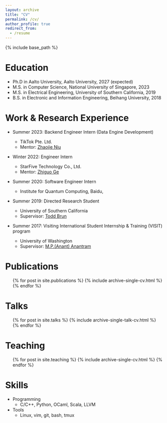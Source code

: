 ```yaml
---
layout: archive
title: "CV"
permalink: /cv/
author_profile: true
redirect_from:
  - /resume
---
```


{% include base_path %}

Education
======

* Ph.D in Aalto University, Aalto University, 2027 (expected)
* M.S. in Computer Science, National University of Singapore, 2023
* M.S. in Electrical Engineering, University of Southern California, 2019
* B.S. in Electronic and Information Engineering, Beihang University, 2018

Work & Research Experience
======

* Summer 2023: Backend Engineer Intern (Data Engine Development)
  * TikTok Pte. Ltd.
  * Mentor: [Zhaojie Niu](https://www.linkedin.com/in/zhaojie-niu-ethereum/)

* Winter 2022: Engineer Intern
  * StarFive Technology Co., Ltd.
  * Mentor: [Zhiguo Ge](https://www.linkedin.com/in/zhiguo-ge-39b0a120/)

* Summer 2020: Software Engineer Intern
  * Institute for Quantum Computing, Baidu,

* Summer 2019: Directed Research Student
  * University of Southern California
  * Supervisor: [Todd Brun](https://sites.usc.edu/tbrun/)

* Summer 2017: Visiting International Student Internship & Training (VISIT) program
  * University of Washington
  * Supervisor: [M.P.(Anant) Anantram](https://sites.uw.edu/anantmp/)

Publications
======

  <ul>{% for post in site.publications %}
    {% include archive-single-cv.html %}
  {% endfor %}</ul>
  
Talks
======

  <ul>{% for post in site.talks %}
    {% include archive-single-talk-cv.html %}
  {% endfor %}</ul>
  
Teaching
======

  <ul>{% for post in site.teaching %}
    {% include archive-single-cv.html %}
  {% endfor %}</ul>

Skills
======

* Programming
  * C/C++, Python, OCaml, Scala, LLVM
* Tools
  * Linux, vim, git, bash, tmux
  
<!-- Service and leadership -->
<!-- ====== -->

<!-- * Currently signed in to 43 different slack teams -->
